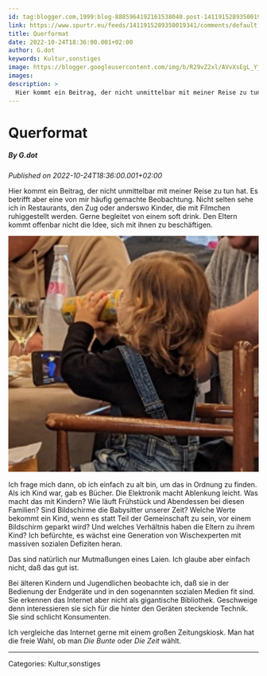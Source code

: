 ```yaml
---
id: tag:blogger.com,1999:blog-8885964192161538040.post-1411915289350019341
link: https://www.spurtr.eu/feeds/1411915289350019341/comments/default
title: Querformat
date: 2022-10-24T18:36:00.001+02:00
author: G.dot
keywords: Kultur,sonstiges
image: https://blogger.googleusercontent.com/img/b/R29vZ2xl/AVvXsEgL_Yjp4k3EM_rx2Ofr0jDTq7ArQdJBFcxL4w6mdoS_1tmrTKfW09-2xWGlpeZ8f99_g5dqi4QVlnV3TvZSPp1DKFh2iYCivtzFOl1Jl0NLDqMlzSCWYIvSP4cLB-dC2t2FRW6dlJqRtiU/s72-c/1666529195196855-0.png
images: 
description: >
  Hier kommt ein Beitrag, der nicht unmittelbar mit meiner Reise zu tun hat. Es betrifft aber eine von mir häufig gemachte Beobachtung. Nicht selten sehe ich in Restaurants, den Zug oder anderswo Kinder, die mit Filmchen ruhiggestellt werden. Gerne begleitet von einem soft drink. Den Eltern kommt offenbar nicht die
---
```

# Querformat
##### By G.dot
_Published on 2022-10-24T18:36:00.001+02:00_

Hier kommt ein Beitrag, der nicht unmittelbar mit meiner Reise zu tun hat. Es betrifft aber eine von mir häufig gemachte Beobachtung. Nicht selten sehe ich in Restaurants, den Zug oder anderswo Kinder, die mit Filmchen ruhiggestellt werden. Gerne begleitet von einem soft drink. Den Eltern kommt offenbar nicht die Idee, sich mit ihnen zu beschäftigen.

  

[![](pics/1666529195196855-0.png)](pics/1666529195196855-0.png)

  

Ich frage mich dann, ob ich einfach zu alt bin, um das in Ordnung zu finden. Als ich Kind war, gab es Bücher. Die Elektronik macht Ablenkung leicht. Was macht das mit Kindern? Wie läuft Frühstück und Abendessen bei diesen Familien? Sind Bildschirme die Babysitter unserer Zeit? Welche Werte bekommt ein Kind, wenn es statt Teil der Gemeinschaft zu sein, vor einem Bildschirm geparkt wird? Und welches Verhältnis haben die Eltern zu ihrem Kind? Ich befürchte, es wächst eine Generation von Wischexperten mit massiven sozialen Defiziten heran.

  

Das sind natürlich nur Mutmaßungen eines Laien. Ich glaube aber einfach nicht, daß das gut ist. 

  

Bei älteren Kindern und Jugendlichen beobachte ich, daß sie in der Bedienung der Endgeräte und in den sogenannten sozialen Medien fit sind. Sie erkennen das Internet aber nicht als gigantische Bibliothek. Geschweige denn interessieren sie sich für die hinter den Geräten steckende Technik. Sie sind schlicht Konsumenten. 

Ich vergleiche das Internet gerne mit einem großen Zeitungskiosk. Man hat die freie Wahl, ob man _Die Bunte_ oder _Die Zeit_ wählt.

---
Categories: Kultur,sonstiges